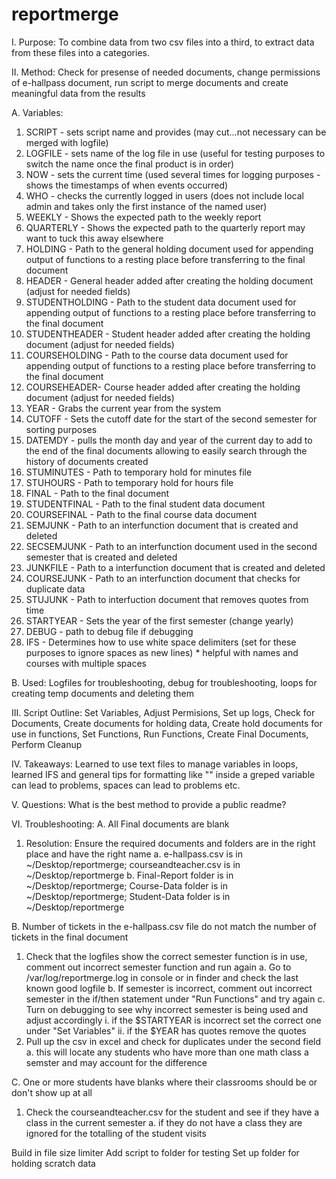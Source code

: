 # reportmerge
I. Purpose: To combine data from two csv files into a third, to extract data from these files into a categories.

II. Method: Check for presense of needed documents, change permissions of e-hallpass document, run script to merge documents and create meaningful data from the results

A. Variables: 
1. SCRIPT - sets script name and provides (may cut...not necessary can be merged with logfile)
2. LOGFILE - sets name of the log file in use (useful for testing purposes to switch the name once the final product is in order)
3. NOW - sets the current time (used several times for logging purposes - shows the timestamps of when events occurred)
4. WHO - checks the currently logged in users (does not include local admin and takes only the first instance of the named user)
5. WEEKLY - Shows the expected path to the weekly report
6. QUARTERLY - Shows the expected path to the quarterly report may want to tuck this away elsewhere
7. HOLDING - Path to the general holding document used for appending output of functions to a resting place before transferring to the final document
8. HEADER - General header added after creating the holding document (adjust for needed fields)
9. STUDENTHOLDING - Path to the student data document used for appending output of functions to a resting place before transferring to the final document
10. STUDENTHEADER - Student header added after creating the holding document (adjust for needed fields)
11. COURSEHOLDING - Path to the course data document used for appending output of functions to a resting place before transferring to the final document
12. COURSEHEADER- Course header added after creating the holding document (adjust for needed fields)
13. YEAR - Grabs the current year from the system
14. CUTOFF - Sets the cutoff date for the start of the second semester for sorting purposes
15. DATEMDY - pulls the month day and year of the current day to add to the end of the final documents allowing to easily search through the history of documents created
16. STUMINUTES - Path to temporary hold for minutes file
17. STUHOURS - Path to temporary hold for hours file
18. FINAL - Path to the final document
19. STUDENTFINAL - Path to the final student data document
20. COURSEFINAL - Path to the final course data document
21. SEMJUNK - Path to an interfunction document that is created and deleted
22. SECSEMJUNK - Path to an interfunction document used in the second semester that is created and deleted
23. JUNKFILE - Path to a interfunction document that is created and deleted
24. COURSEJUNK - Path to an interfunction document that checks for duplicate data
25. STUJUNK - Path to interfuction document that removes quotes from time
26. STARTYEAR - Sets the year of the first semester (change yearly)
27. DEBUG - path to debug file if debugging
28. IFS - Determines how to use white space delimiters (set for these purposes to ignore spaces as new lines) * helpful with names and courses with multiple spaces

B. Used: Logfiles for troubleshooting, debug for troubleshooting, loops for creating temp documents and deleting them

III. Script Outline: Set Variables, Adjust Permisions, Set up logs, Check for Documents, Create documents for holding data, Create hold documents for use in functions, Set Functions, Run Functions, Create Final Documents, Perform Cleanup

IV. Takeaways: Learned to use text files to manage variables in loops, learned IFS and general tips for formatting like "" inside a greped variable can lead to problems, spaces can lead to problems etc. 

V. Questions: What is the best method to provide a public readme?

VI. Troubleshooting: 
A. All Final documents are blank
  1. Resolution: Ensure the required documents and folders are in the right place and have the right name
    a. e-hallpass.csv is in ~/Desktop/reportmerge; courseandteacher.csv is in ~/Desktop/reportmerge
    b. Final-Report folder is in ~/Desktop/reportmerge; Course-Data folder is in ~/Desktop/reportmerge; Student-Data folder is in ~/Desktop/reportmerge
  
B. Number of tickets in the e-hallpass.csv file do not match the number of tickets in the final document
  1. Check that the logfiles show the correct semester function is in use, comment out incorrect semester function and run again
    a. Go to /var/log/reportmerge.log in console or in finder and check the last known good logfile
    b. If semester is incorrect, comment out incorrect semester in the if/then statement under "Run Functions" and try again
    c. Turn on debugging to see why incorrect semester is being used and adjust accordingly
      i. if the $STARTYEAR is incorrect set the correct one under "Set Variables"
      ii. if the $YEAR has quotes remove the quotes
  2. Pull up the csv in excel and check for duplicates under the second field
    a. this will locate any students who have more than one math class a semster and may account for the difference
    
C. One or more students have blanks where their classrooms should be or don't show up at all
  1. Check the courseandteacher.csv for the student and see if they have a class in the current semester
    a. if they do not have a class they are ignored for the totalling of the student visits
    
Build in file size limiter
Add script to folder for testing
Set up folder for holding scratch data
